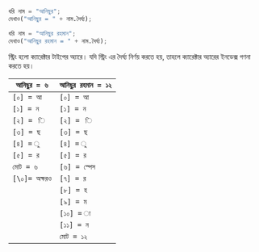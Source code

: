 ```py

ধরি নাম = "আনিছুর";
দেখাও("আনিছুর = " + নাম.দৈর্ঘ্য);

ধরি নাম = "আনিছুর রহমান";
দেখাও("আনিছুর রহমান = " + নাম.দৈর্ঘ্য);
```

স্ট্রিং হলো ক্যারেক্টার টাইপের অ্যারে। যদি স্ট্রিং এর দৈর্ঘ্য নির্ণয় করতে হয়, তাহলে ক্যারেক্টার অ্যারের ইনডেক্স গণনা করতে হয়।

|`আনিছুর = ৬`|`আনিছুর রহমান = ১২`|
|--------------------|-----------------|
|`[০] = আ`          |`[০] = আ`       |
|`[১] = ন`           |`[১] = ন`        |
|`[২] =  ি`          |`[২] =  ি`       |
|`[৩] = ছ`          |`[৩] = ছ`        |
|`[৪] = ু`           |`[৪] = ু`          |
|`[৫] = র`          |`[৫] = র`         |
|`মোট = ৬`           |`[৬] = স্পেস`      |
|`[\০]= অক্ষরও`       |`[৭] = র`         |
|                   |`[৮] = হ`         |
|                   |`[৯] = ম`         |
|                   |`[১০] = া`        |
|                   |`[১১] = ন`        |
|                   |`মোট = ১২`        |
